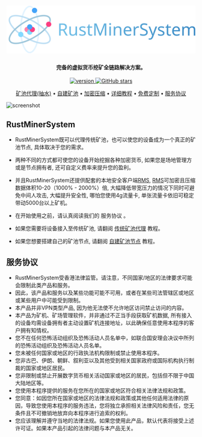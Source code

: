 # ![alt text](https://raw.githubusercontent.com/EvilGenius-dot/RustMinerSystem/refs/heads/main/image/_logo.svg)

<h4 align="center">完备的虚拟货币挖矿全链路解决方案。</h4>

<p align="center">
    <a href="https://github.com/EvilGenius-dot/RustMinerSystem/releases">
    <img src="https://img.shields.io/github/v/tag/EvilGenius-dot/RustMinerSystem?label=version&color" alt="version">
    </a>
    </a>
    <a href="https://github.com/EvilGenius-dot/RustMinerSystem">
    <img src="https://img.shields.io/github/stars/EvilGenius-dot/RustMinerSystem.svg" alt="GitHub stars">
    </a>
</p>

<p align="center">
  <a href="https://rustminersystem.gitbook.io/rustminersystem/chuan-tong-kuang-chi-dai-li/dai-li-chuan-tong-kuang-chi">矿池代理(抽水)</a> •
  <a href="#https://rustminersystem.gitbook.io/rustminersystem/zi-jian-kuang-chi-jie-dian/cheng-wei-kuang-chi-jie-dian">自建矿池</a> •
  <a href="https://github.com/EvilGenius-dot/RMS">加密压缩</a> •
  <a href="https://rustminersystem.gitbook.io/rustminersystem">详细教程</a> •
  <a href="https://rustminersystem.gitbook.io/rustminersystem/guan-yu/lian-xi-wo-men">免费定制</a> •
  <a href="https://rustminersystem.gitbook.io/rustminersystem/guan-yu/fu-wu-xie-yi">服务协议</a>
</p>

![screenshot](https://raw.githubusercontent.com/EvilGenius-dot/RustMinerSystem/main/image/review.gif)

## RustMinerSystem

- RustMinerSystem既可以代理传统矿池，也可以使您的设备成为一个真正的矿池节点, 具体取决于您的需求。

- 两种不同的方式都可使您的设备开始挖掘各种加密货币,  如果您是场地管理方或是节点拥有者, 还可自定义费率来提升您的盈利。

- 并且RustMinerSystem还提供配套的本地安全客户端[RMS](https://github.com/EvilGenius-dot/RMS), [RMS](https://github.com/EvilGenius-dot/RMS)可加密且压缩数据体积10-20（1000% - 2000%）倍, 大幅降低带宽压力的情况下同时可避免中间人攻击, 大幅提升安全性, 哪怕您使用4g流量卡, 单张流量卡依旧可稳定带动5000台以上矿机。

- 在开始使用之前，请认真阅读我们的 服务协议 。

- 如果您需要将设备接入至传统矿池, 请翻阅 [传统矿池代理](https://rustminersystem.gitbook.io/rustminersystem/chuan-tong-kuang-chi-dai-li/dai-li-chuan-tong-kuang-chi) 教程。
- 如果您想要搭建自己的矿池节点,  请翻阅 [自建矿池节点](https://rustminersystem.gitbook.io/rustminersystem/zi-jian-kuang-chi-jie-dian/cheng-wei-kuang-chi-jie-dian) 教程。

  
## 服务协议

- RustMinerSystem受香港法律监管。请注意，不同国家/地区的法律要求可能会限制此类产品和服务。
- 因此，该产品和服务以及某些功能可能不可用，或者在某些司法管辖区或地区或某些用户中可能受到限制。
- 本产品并非VPN类型产品, 因为他无法使不允许地区访问禁止访问的内容。
- 本产品为矿机、矿场管理软件，并非通过不正当手段获取矿机数据, 所有接入的设备均需设备拥有者主动设置矿机连接地址，以此确保任意使用本程序的客户拥有知情权。
- 您不在任何恐怖活动组织及恐怖活动人员名单中，如联合国安理会决议中所列的恐怖活动组织及恐怖活动人员名单。
- 您未被任何国家或地区的行政执法机构限制或禁止使用本程序。
- 您非古巴、伊朗、朝鲜、叙利亚以及其他受到相关国家政府或国际机构执行制裁的国家或地区居民。
- 您非限制或禁止开展数字货币相关活动国家或地区的居民，包括但不限于中国大陆地区等。
- 您使用本程序提供的服务在您所在的国家或地区符合相关法律法规和政策。
- 您同意：如因您所在国家或地区的法律法规和政策或其他任何适用法律的原因，导致您使用本程序的服务违法，您将独立承担相关法律风险和责任，您无条件且不可撤销地放弃向本程序进行追索的权利。
- 您应该理解并遵守当地的法律法规。如果您使用此产品，默认代表将接受上述许可证。如果本产品引起的法律问题与本产品无关。
